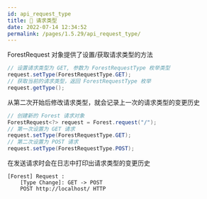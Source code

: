 ```yaml
---
id: api_request_type
title: 🎪 请求类型
date: 2022-07-14 12:34:52
permalink: /pages/1.5.29/api_request_type/
---
```


ForestRequest 对象提供了设置/获取请求类型的方法

```java
// 设置请求类型为 GET, 参数为 ForestRequestType 枚举类型
request.setType(ForestRequestType.GET);
// 获取当前的请求类型，返回 ForestRequestType 枚举
request.getType();
```

从第二次开始后修改请求类型，就会记录上一次的请求类型的变更历史

```java
// 创建新的 Forest 请求对象
ForestRequest<?> request = Forest.request("/");
// 第一次设置为 GET 请求
request.setType(ForestRequestType.GET);
// 第二次设置为 POST 请求
request.setType(ForestRequestType.POST);
```

在发送请求时会在日志中打印出请求类型的变更历史

```
[Forest] Request : 
	[Type Change]: GET -> POST
	POST http://localhost/ HTTP
```
